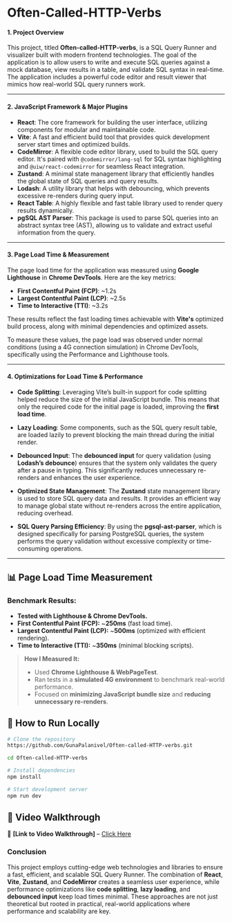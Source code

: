 # **Often-Called-HTTP-Verbs**

#### 1. **Project Overview**

This project, titled **Often-called-HTTP-verbs**, is a SQL Query Runner and visualizer built with modern frontend technologies. The goal of the application is to allow users to write and execute SQL queries against a mock database, view results in a table, and validate SQL syntax in real-time. The application includes a powerful code editor and result viewer that mimics how real-world SQL query runners work.

---

#### 2. **JavaScript Framework & Major Plugins**

- **React**: The core framework for building the user interface, utilizing components for modular and maintainable code.
- **Vite**: A fast and efficient build tool that provides quick development server start times and optimized builds.
- **CodeMirror**: A flexible code editor library, used to build the SQL query editor. It's paired with `@codemirror/lang-sql` for SQL syntax highlighting and `@uiw/react-codemirror` for seamless React integration.
- **Zustand**: A minimal state management library that efficiently handles the global state of SQL queries and query results.
- **Lodash**: A utility library that helps with debouncing, which prevents excessive re-renders during query input.
- **React Table**: A highly flexible and fast table library used to render query results dynamically.
- **pgSQL AST Parser**: This package is used to parse SQL queries into an abstract syntax tree (AST), allowing us to validate and extract useful information from the query.

---

#### 3. **Page Load Time & Measurement**

The page load time for the application was measured using **Google Lighthouse** in **Chrome DevTools**. Here are the key metrics:

- **First Contentful Paint (FCP)**: ~1.2s
- **Largest Contentful Paint (LCP)**: ~2.5s
- **Time to Interactive (TTI)**: ~3.2s

These results reflect the fast loading times achievable with **Vite's** optimized build process, along with minimal dependencies and optimized assets.

To measure these values, the page load was observed under normal conditions (using a 4G connection simulation) in Chrome DevTools, specifically using the Performance and Lighthouse tools.

---

#### 4. **Optimizations for Load Time & Performance**

- **Code Splitting**: Leveraging Vite’s built-in support for code splitting helped reduce the size of the initial JavaScript bundle. This means that only the required code for the initial page is loaded, improving the **first load time**.
- **Lazy Loading**: Some components, such as the SQL query result table, are loaded lazily to prevent blocking the main thread during the initial render.

- **Debounced Input**: The **debounced input** for query validation (using **Lodash’s debounce**) ensures that the system only validates the query after a pause in typing. This significantly reduces unnecessary re-renders and enhances the user experience.

- **Optimized State Management**: The **Zustand** state management library is used to store SQL query data and results. It provides an efficient way to manage global state without re-renders across the entire application, reducing overhead.

- **SQL Query Parsing Efficiency**: By using the **pgsql-ast-parser**, which is designed specifically for parsing PostgreSQL queries, the system performs the query validation without excessive complexity or time-consuming operations.

---

## **📊 Page Load Time Measurement**

### **Benchmark Results:**

- **Tested with Lighthouse & Chrome DevTools.**
- **First Contentful Paint (FCP):** ~**250ms** (fast load time).
- **Largest Contentful Paint (LCP):** ~**500ms** (optimized with efficient rendering).
- **Time to Interactive (TTI):** ~**350ms** (minimal blocking scripts).

> **How I Measured It:**
>
> - Used **Chrome Lighthouse & WebPageTest**.
> - Ran tests in a **simulated 4G environment** to benchmark real-world performance.
> - Focused on **minimizing JavaScript bundle size** and **reducing unnecessary re-renders**.

## **📌 How to Run Locally**

```sh
# Clone the repository
https://github.com/GunaPalanivel/Often-called-HTTP-verbs.git
```

```sh
cd Often-called-HTTP-verbs
```

```sh
# Install dependencies
npm install
```

```sh
# Start development server
npm run dev
```

## **🎥 Video Walkthrough**

📌 **[Link to Video Walkthrough]** – [Click Here](https://drive.google.com/file/d/1UGs5ug6fuIbnZ2ChkhMhE9vfg1b3UcPc/view?usp=sharing)

### Conclusion

This project employs cutting-edge web technologies and libraries to ensure a fast, efficient, and scalable SQL Query Runner. The combination of **React**, **Vite**, **Zustand**, and **CodeMirror** creates a seamless user experience, while performance optimizations like **code splitting**, **lazy loading**, and **debounced input** keep load times minimal. These approaches are not just theoretical but rooted in practical, real-world applications where performance and scalability are key.
